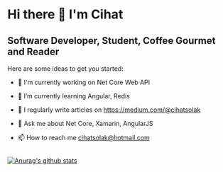 # Hi there 👋 I'm Cihat

## Software Developer, Student, Coffee Gourmet and Reader

Here are some ideas to get you started:

* 🔭 I'm currently working on Net Core Web API

* 🌱 I’m currently learning Angular, Redis

* 📝 I regularly write articles on https://medium.com/@cihatsolak

* 💬 Ask me about Net Core, Xamarin, AngularJS

* 📫 How to reach me cihatsolak@hotmail.com

##

[![Anurag's github stats](https://github-readme-stats.vercel.app/api?username=cihatsolak)](https://github.com/anuraghazra/github-readme-stats)
